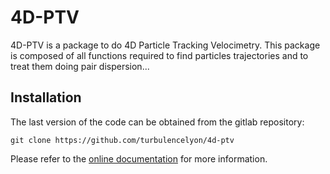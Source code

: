 4D-PTV
=======

4D-PTV is a package to do 4D Particle Tracking Velocimetry. This package is composed of all functions required to find particles trajectories and to treat them doing pair dispersion...

Installation
------------

The last version of the code can be obtained from the gitlab repository:

```
git clone https://github.com/turbulencelyon/4d-ptv
```

Please refer to the [online documentation](https://turbulence.pages.in2p3.fr/4d-ptv/) for more information.
